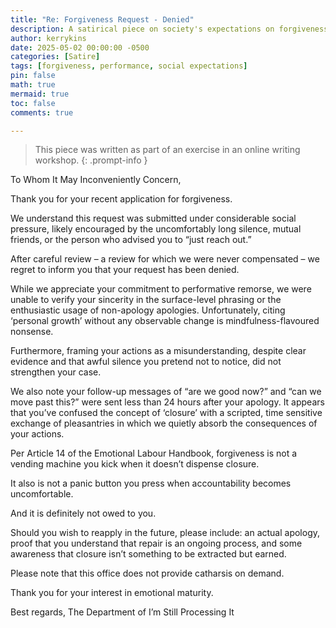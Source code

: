 ```yaml
---
title: "Re: Forgiveness Request - Denied"
description: A satirical piece on society's expectations on forgiveness.
author: kerrykins
date: 2025-05-02 00:00:00 -0500
categories: [Satire]
tags: [forgiveness, performance, social expectations]
pin: false
math: true
mermaid: true
toc: false
comments: true

---
```


> This piece was written as part of an exercise in an online writing workshop.
{: .prompt-info }

To Whom It May Inconveniently Concern,

Thank you for your recent application for forgiveness.

We understand this request was submitted under considerable social pressure, likely encouraged by the uncomfortably long silence, mutual friends, or the person who advised you to “just reach out.”

After careful review – a review for which we were never compensated – we regret to inform you that your request has been denied.

While we appreciate your commitment to performative remorse, we were unable to verify your sincerity in the surface-level phrasing or the enthusiastic usage of non-apology apologies. Unfortunately, citing ‘personal growth’ without any observable change is mindfulness-flavoured nonsense.

Furthermore, framing your actions as a misunderstanding, despite clear evidence and that awful silence you pretend not to notice, did not strengthen your case.

We also note your follow-up messages of “are we good now?” and “can we move past this?” were sent less than 24 hours after your apology. It appears that you’ve confused the concept of ‘closure’ with a scripted, time sensitive exchange of pleasantries in which we quietly absorb the consequences of your actions.

Per Article 14 of the Emotional Labour Handbook, forgiveness is not a vending machine you kick when it doesn’t dispense closure.

It also is not a panic button you press when accountability becomes uncomfortable.

And it is definitely not owed to you.

Should you wish to reapply in the future, please include: an actual apology, proof that you understand that repair is an ongoing process, and some awareness that closure isn’t something to be extracted but earned.

Please note that this office does not provide catharsis on demand.

Thank you for your interest in emotional maturity.

Best regards,
The Department of I’m Still Processing It

